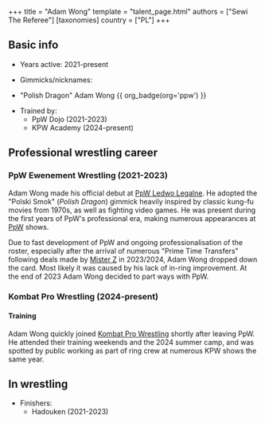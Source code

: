 +++
title = "Adam Wong"
template = "talent_page.html"
authors = ["Sewi The Referee"]
[taxonomies]
country = ["PL"]
+++

## Basic info

* Years active: 2021-present

* Gimmicks/nicknames: 
- "Polish Dragon" Adam Wong {{ org_badge(org='ppw') }}

* Trained by:
  - PpW Dojo (2021-2023)
  - KPW Academy (2024-present)

## Professional wrestling career

### PpW Ewenement Wrestling (2021-2023)

Adam Wong made his official debut at [PpW Ledwo Legalne](@/e/ppw/2021-06-12-ppw-ledwo-legalne.md). He adopted the "Polski Smok" (_Polish Dragon_) gimmick heavily inspired by classic kung-fu movies from 1970s, as well as fighting video games. He was present during the first years of PpW's professional era, making numerous appearances at [PpW](@/o/ppw.md) shows. 

Due to fast development of PpW and ongoing professionalisation of the roster, especially after the arrival of numerous "Prime Time Transfers" following deals made by [Mister Z](@/w/mister-z.md) in 2023/2024, Adam Wong dropped down the card. Most likely it was caused by his lack of in-ring improvement. At the end of 2023 Adam Wong decided to part ways with PpW.

### Kombat Pro Wrestling (2024-present)

#### Training

Adam Wong quickly joined [Kombat Pro Wrestling](@/o/kpw.md) shortly after leaving PpW. He attended their training weekends and the 2024 summer camp, and was spotted by public working as part of ring crew at numerous KPW shows the same year. 

## In wrestling

* Finishers:
  - Hadouken (2021-2023)
 
